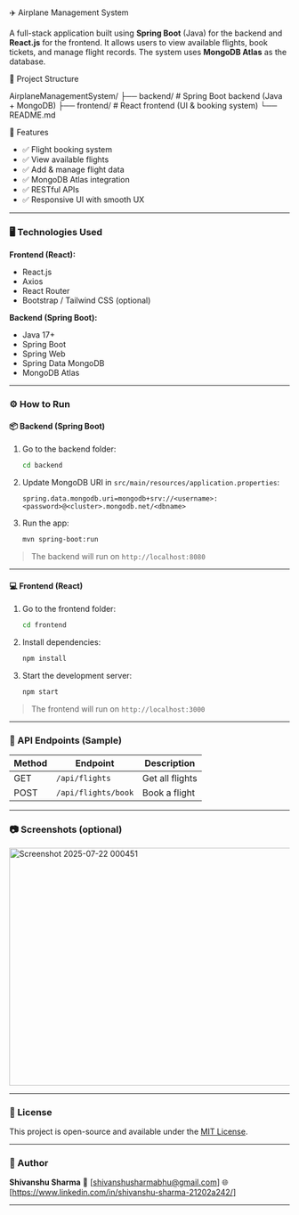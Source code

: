  ✈️ Airplane Management System

A full-stack application built using **Spring Boot** (Java) for the backend and **React.js** for the frontend. It allows users to view available flights, book tickets, and manage flight records. The system uses **MongoDB Atlas** as the database.

 📁 Project Structure

AirplaneManagementSystem/
├── backend/      # Spring Boot backend (Java + MongoDB)
├── frontend/     # React frontend (UI & booking system)
└── README.md

 🚀 Features

* ✅ Flight booking system
* ✅ View available flights
* ✅ Add & manage flight data
* ✅ MongoDB Atlas integration
* ✅ RESTful APIs
* ✅ Responsive UI with smooth UX

---

### 🖥️ Technologies Used

**Frontend (React):**

* React.js
* Axios
* React Router
* Bootstrap / Tailwind CSS (optional)

**Backend (Spring Boot):**

* Java 17+
* Spring Boot
* Spring Web
* Spring Data MongoDB
* MongoDB Atlas

---

### ⚙️ How to Run

#### 📦 Backend (Spring Boot)

1. Go to the backend folder:

   ```bash
   cd backend
   ```

2. Update MongoDB URI in `src/main/resources/application.properties`:

   ```
   spring.data.mongodb.uri=mongodb+srv://<username>:<password>@<cluster>.mongodb.net/<dbname>
   ```

3. Run the app:

   ```bash
   mvn spring-boot:run
   ```

> The backend will run on `http://localhost:8080`

---

#### 💻 Frontend (React)

1. Go to the frontend folder:

   ```bash
   cd frontend
   ```

2. Install dependencies:

   ```bash
   npm install
   ```

3. Start the development server:

   ```bash
   npm start
   ```

> The frontend will run on `http://localhost:3000`

---

### 📡 API Endpoints (Sample)

| Method | Endpoint            | Description     |
| ------ | ------------------- | --------------- |
| GET    | `/api/flights`      | Get all flights |
| POST   | `/api/flights/book` | Book a flight   |

---

### 📷 Screenshots (optional)

<img width="1647" height="427" alt="Screenshot 2025-07-22 000451" src="https://github.com/user-attachments/assets/7d094f0b-65d7-421e-9699-243a46f7aacf" />


---

### 📌 License

This project is open-source and available under the [MIT License](LICENSE).

---

### 🤝 Author

**Shivanshu Sharma**
📧 \[shivanshusharmabhu@gmail.com]
🌐 \[https://www.linkedin.com/in/shivanshu-sharma-21202a242/]

---
